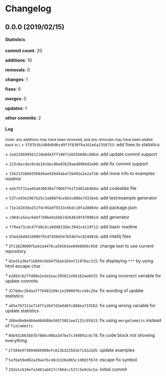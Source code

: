 # Changelog
## 0.0.0 (2019/02/15)
#### Statistics
**commit count**: 20

**additions**: 10

**removals**: 0

**changes**: 1

**fixes**: 6

**merges**: 0

**updates**: 1

**other commits**: 2

#### Log
<small>(note: any additions may have been removed, and any removals may have been added back in.)</small>
*+* `5f87b3b1d60db96cd9f3f838f0a161e6a2358753`: add fixes to statistics

*+* `2a422db99561210e0d43ff19071dd35b68bc68bd`: add update commit support

*+* `223c6ecdec0cde19c0ec88e83b29aed6904d2e08`: add fix commit support

*+* `31b2131866556049ae926d4abaf2b492a1e2af28`: add more info to examples readme

*+* `eeb75f31aa45a630b30aff066ffe2f2d81ab4b0a`: add codealike file

*+* `537ce93e1967e25c3a988f4ce92ec886e7d316eb`: add test/example generator

*+* `71e1d2830a151f4c95a9f5533c6bdc10fa28069e`: add package.json

*+* `c98dca5eac6d4f749be01bb619264628f470901d`: add generator

*+* `f79ea73cdc47fd8cbca8d9013bbc3942c4119f12`: add basic readme

*+* `03a42bd4d1609bf91474560347b54bfec824983b`: add intellij files

*&ast;* `3f11829000fba42a4476ca59563ee0460689c958`: change test to use current repository

*&ast;* `d2ed1a36ef1b094c6b94758ab169af21970ac315`: fix displaying `***` by using html escape char

*&ast;* `e2893c627fd66e2ede2eac395812e95162ae0d15`: fix using incorrect variable for update commits

*&ast;* `3270dec26daaff7b983109c1e29909f6ccd4c29a`: fix wording of update statistics

*&ast;* `a05e767311e7147fa2647d3e848fc880ea733582`: fix using wrong variable for update statistics

*&ast;* `388ed8e0e084e06dd88e50573051ee2131c95923`: fix using `mergeCommits` instead of `fixCommits`

*&ast;* `0db931663b07b7866c00ba3d7be7c349891cdc78`: fix code block not showing everything

*^* `2f3d4e9f3094680900efc613b322563e7142a1d5`: update examples

*?* `5af6e59e002a29ae7bc48cb326e8b5c1d083f67d`: escape fix symbol

*?* `292e1c610efa3461ab617cf86dcc537c5e9cbc5a`: Initial commit

